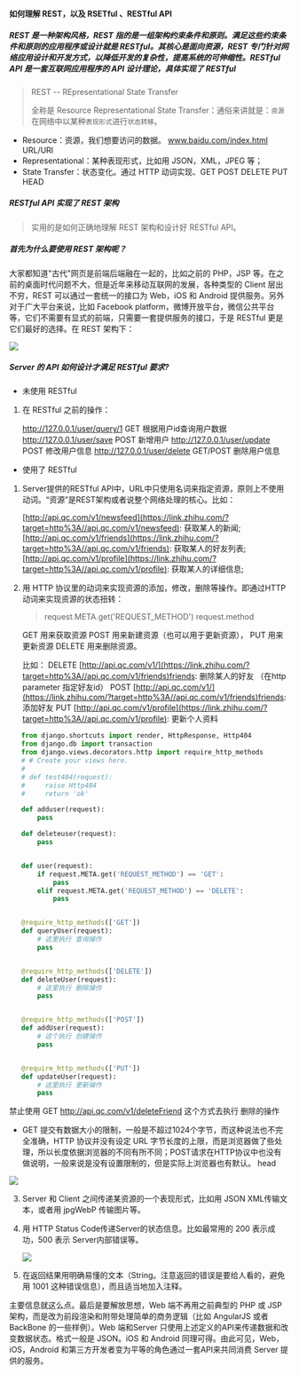 #### 如何理解 REST，以及 RSETful 、RESTful API 

##### REST 是一种架构风格，REST 指的是一组架构约束条件和原则。满足这些约束条件和原则的应用程序或设计就是 RESTful。其核心是面向资源，REST 专门针对网络应用设计和开发方式，以降低开发的复杂性，提高系统的可伸缩性。RESTful API 是一套互联网应用程序的 API 设计理论，具体实现了 RESTful

> REST -- REpresentational State Transfer 
>
> 全称是 Resource Representational State Transfer：通俗来讲就是：`资源`在网络中以某种`表现形式`进行`状态转移`。

- Resource：资源，我们想要访问的数据。 www.baidu.com/index.html   URL/URI
- Representational：某种表现形式，比如用 JSON，XML，JPEG 等； 
- State Transfer：状态变化。通过 HTTP 动词实现、GET POST DELETE PUT HEAD



##### RESTful API 实现了 REST 架构

> 实用的是如何正确地理解 REST 架构和设计好 RESTful API。 

##### 首先为什么要使用 REST 架构呢？

大家都知道"古代"网页是前端后端融在一起的，比如之前的 PHP，JSP 等。在之前的桌面时代问题不大，但是近年来移动互联网的发展，各种类型的 Client 层出不穷，REST 可以通过一套统一的接口为 Web，iOS 和 Android 提供服务。另外对于广大平台来说，比如 Facebook platform，微博开放平台，微信公共平台等，它们不需要有显式的前端，只需要一套提供服务的接口，于是 RESTful 更是它们最好的选择。在 REST 架构下：

 ![](https://pic4.zhimg.com/80/06ee404783540f0af299042057738a99_hd.jpg)

 

 ##### Server 的 API 如何设计才满足 RESTful 要求?

- 未使用 RESTful 

1. 在 RESTful 之前的操作：

   http://127.0.0.1/user/query/1              GET  根据用户id查询用户数据
   http://127.0.0.1/user/save                    POST 新增用户
   http://127.0.0.1/user/update                POST 修改用户信息
   http://127.0.0.1/user/delete                 GET/POST 删除用户信息

- 使用了 RESTful 

1. Server提供的RESTful API中，URL中只使用名词来指定资源，原则上不使用动词。“资源”是REST架构或者说整个网络处理的核心。比如：

   [http://api.qc.com/v1/newsfeed](https://link.zhihu.com/?target=http%3A//api.qc.com/v1/newsfeed):     获取某人的新闻; 
   [http://api.qc.com/v1/friends](https://link.zhihu.com/?target=http%3A//api.qc.com/v1/friends):         获取某人的好友列表;
   [http://api.qc.com/v1/profile](https://link.zhihu.com/?target=http%3A//api.qc.com/v1/profile):          获取某人的详细信息;

2. 用 HTTP 协议里的动词来实现资源的添加，修改，删除等操作。即通过HTTP动词来实现资源的状态扭转：

   >    request.META.get('REQUEST_METHOD')      request.method

   GET          用来获取资源
   POST        用来新建资源（也可以用于更新资源），
   PUT          用来更新资源
   DELETE    用来删除资源。

   比如：
   DELETE    [http://api.qc.com/v1/](https://link.zhihu.com/?target=http%3A//api.qc.com/v1/friends)friends:                          删除某人的好友 （在http parameter 指定好友id）
   POST        [http://api.qc.com/v1/](https://link.zhihu.com/?target=http%3A//api.qc.com/v1/friends)friends:                          添加好友
   PUT          [http://api.qc.com/v1/profile](https://link.zhihu.com/?target=http%3A//api.qc.com/v1/profile):                           更新个人资料

```python
   from django.shortcuts import render, HttpResponse, Http404
   from django.db import transaction
   from django.views.decorators.http import require_http_methods
   # # Create your views here.
   #
   # def test404(request):
   #     raise Http404
   #     return 'ok'

   def adduser(request):
       pass

   def deleteuser(request):
       pass


   def user(request):
       if request.META.get('REQUEST_METHOD') == 'GET':
           pass
       elif request.META.get('REQUEST_METHOD') == 'DELETE':
           pass


   @require_http_methods(['GET'])
   def queryUser(request):
       # 这里执行 查询操作
       pass


   @require_http_methods(['DELETE'])
   def deleteUser(request):
       # 这里执行 删除操作
       pass


   @require_http_methods(['POST'])
   def addUser(request):
       # 这个执行 创建操作
       pass


   @require_http_methods(['PUT'])
   def updateUser(request):
       # 这里执行 更新操作
       pass

```

   禁止使用 GET http://api.qc.com/v1/deleteFriend     这个方式去执行 删除的操作

   - GET 提交有数据大小的限制，一般是不超过1024个字节，而这种说法也不完全准确，HTTP 协议并没有设定 URL 字节长度的上限，而是浏览器做了些处理，所以长度依据浏览器的不同有所不同；POST请求在HTTP协议中也没有做说明，一般来说是没有设置限制的，但是实际上浏览器也有默认。 head

   ![](https://img-blog.csdn.net/20170625151347639?watermark/2/text/aHR0cDovL2Jsb2cuY3Nkbi5uZXQvY2hlbnhpYW9jaGFu/font/5a6L5L2T/fontsize/400/fill/I0JBQkFCMA==/dissolve/70/gravity/Center)

3. Server 和 Client 之间传递某资源的一个表现形式，比如用 JSON XML传输文本，或者用 jpgWebP 传输图片等。 

4. 用 HTTP Status Code传递Server的状态信息。比如最常用的 200 表示成功，500 表示 Server内部错误等。 

   ![](https://img-blog.csdn.net/20170625152145836?watermark/2/text/aHR0cDovL2Jsb2cuY3Nkbi5uZXQvY2hlbnhpYW9jaGFu/font/5a6L5L2T/fontsize/400/fill/I0JBQkFCMA==/dissolve/70/gravity/Center)

5. 在返回结果用明确易懂的文本（String。注意返回的错误是要给人看的，避免用 1001 这种错误信息），而且适当地加入注释。

主要信息就这么点。最后是要解放思想，Web 端不再用之前典型的 PHP 或 JSP 架构，而是改为前段渲染和附带处理简单的商务逻辑（比如 AngularJS 或者 BackBone 的一些样例）。Web 端和Server 只使用上述定义的API来传递数据和改变数据状态。格式一般是 JSON。iOS 和 Android 同理可得。由此可见，Web，iOS，Android 和第三方开发者变为平等的角色通过一套API来共同消费 Server 提供的服务。
